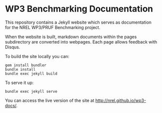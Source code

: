 # WP3 Benchmarking Documentation

This repository contains a Jekyll website which serves as documentation for the NREL WP3/PRUF Benchmarking project.

When the website is built, markdown documents within the pages subdirectory are converted into webpages. Each page allows feedback with Disqus.

To build the site locally you can:

```
gem install bundler
bundle install
bundle exec jekyll build
```
To serve it up:

```
bundle exec jekyll serve
```

You can access the live version of the site at http://nrel.github.io/wp3-docs/.
